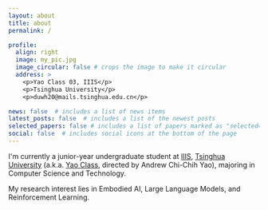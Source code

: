 ```yaml
---
layout: about
title: about
permalink: /

profile:
  align: right
  image: my_pic.jpg
  image_circular: false # crops the image to make it circular
  address: >
    <p>Yao Class 03, IIIS</p>
    <p>Tsinghua University</p>
    <p>duwh20@mails.tsinghua.edu.cn</p>

news: false  # includes a list of news items
latest_posts: false  # includes a list of the newest posts
selected_papers: false # includes a list of papers marked as "selected={true}"
social: false  # includes social icons at the bottom of the page
---
```


I'm currently a junior-year undergraduate student at [IIIS](https://iiis.tsinghua.edu.cn/en/), [Tsinghua University](https://www.tsinghua.edu.cn/en/) (a.k.a. [Yao Class](https://iiis.tsinghua.edu.cn/en/yaoclass/), directed by Andrew Chi-Chih Yao), majoring in Computer Science and Technology.

My research interest lies in Embodied AI, Large Language Models, and Reinforcement Learning.